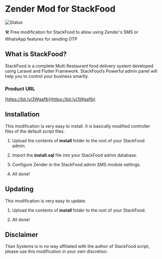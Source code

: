 # Zender Mod for StackFood

![Status](https://img.shields.io/badge/status-released-blue?style=for-the-badge)

🛠 Free modification for StackFood to allow using Zender's SMS or WhatsApp features for sending OTP

## What is StackFood?

StackFood is a complete Multi Restaurant food delivery system developed using Laravel and Flutter Framework. StackFood’s Powerful admin panel will help you to control your business smartly.

### Product URL

[https://bit.ly/3Wgaflb](https://bit.ly/3Wgaflb)

## Installation

This modification is very easy to install. It is basically modified controller files of the default script files.

1. Upload the contents of **install** folder to the root of your StackFood admin.

2. Import the **install.sql** file into your StackFood admin database.

3. Configure Zender in the StackFood admin SMS module settings.

4. All done!

## Updating

This modification is very easy to update.

1. Upload the contents of **install** folder to the root of your StackFood.

2. All done!

## Disclaimer

Titan Systems is in no way affiliated with the author of StackFood script, please use this modification in your own discretion.
